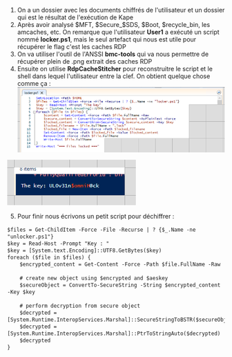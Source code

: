 1. On a un dossier avec les documents chiffrés de l'utilisateur et un dossier qui est le résultat de l'exécution de Kape
2. Après avoir analysé $MFT, $Secure_$SDS, $Boot, $recycle_bin, les amcaches, etc. On remarque que l'utilisateur **User1** a exécuté un script nommé **locker.ps1**, mais le seul artefact qui nous est utile pour récupérer le flag c'est les caches RDP
3. On va utiliser l'outil de l'ANSSI **bmc-tools** qui va nous permettre de récupérer plein de .png extrait des caches RDP
4. Ensuite on utilise **RdpCacheStitcher** pour reconstruitre le script et le shell dans lequel l'utilisateur entre la clef. On obtient quelque chose comme ça :
![script](img/script.png)

![clef](img/key.png)

5. Pour finir nous écrivons un petit script pour déchiffrer :

```
$files = Get-ChildItem -Force -File -Recurse | ? {$_.Name -ne "unlocker.ps1"}
$key = Read-Host -Prompt "Key : "
$key = [System.text.Encoding]::UTF8.GetBytes($key)
foreach ($file in $files) {
    $encrypted_content = Get-Content -Force -Path $file.FullName -Raw
    
    # create new object using $encrypted and $aeskey
    $secureObject = ConvertTo-SecureString -String $encrypted_content -Key $key
 
    # perform decryption from secure object
    $decrypted = [System.Runtime.InteropServices.Marshal]::SecureStringToBSTR($secureObject)
    $decrypted = [System.Runtime.InteropServices.Marshal]::PtrToStringAuto($decrypted)
    $decrypted
}
```

